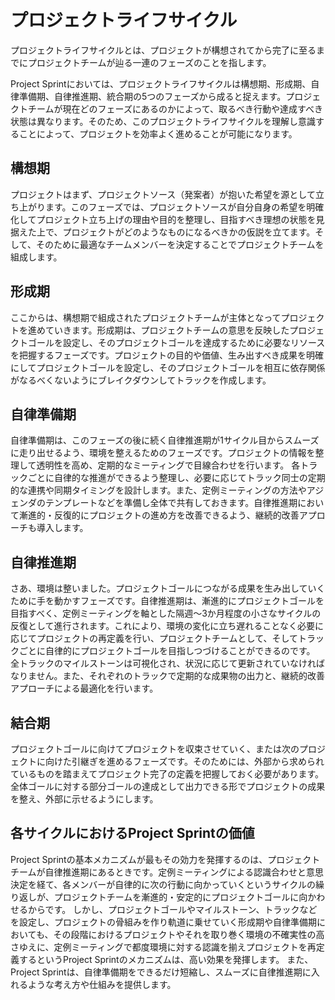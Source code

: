 # プロジェクトライフサイクル

プロジェクトライフサイクルとは、プロジェクトが構想されてから完了に至るまでにプロジェクトチームが辿る一連のフェーズのことを指します。

Project Sprintにおいては、プロジェクトライフサイクルは構想期、形成期、自律準備期、自律推進期、統合期の5つのフェーズから成ると捉えます。プロジェクトチームが現在どのフェーズにあるのかによって、取るべき行動や達成すべき状態は異なります。そのため、このプロジェクトライフサイクルを理解し意識することによって、プロジェクトを効率よく進めることが可能になります。

## 構想期

プロジェクトはまず、プロジェクトソース（発案者）が抱いた希望を源として立ち上がります。このフェーズでは、プロジェクトソースが自分自身の希望を明確化してプロジェクト立ち上げの理由や目的を整理し、目指すべき理想の状態を見据えた上で、プロジェクトがどのようなものになるべきかの仮説を立てます。そして、そのために最適なチームメンバーを決定することでプロジェクトチームを組成します。

## 形成期

ここからは、構想期で組成されたプロジェクトチームが主体となってプロジェクトを進めていきます。形成期は、プロジェクトチームの意思を反映したプロジェクトゴールを設定し、そのプロジェクトゴールを達成するために必要なリソースを把握するフェーズです。プロジェクトの目的や価値、生み出すべき成果を明確にしてプロジェクトゴールを設定し、そのプロジェクトゴールを相互に依存関係がなるべくないようにブレイクダウンしてトラックを作成します。

## 自律準備期

自律準備期は、このフェーズの後に続く自律推進期が1サイクル目からスムーズに走り出せるよう、環境を整えるためのフェーズです。プロジェクトの情報を整理して透明性を高め、定期的なミーティングで目線合わせを行います。
各トラックごとに自律的な推進ができるよう整理し、必要に応じてトラック同士の定期的な連携や同期タイミングを設計します。また、定例ミーティングの方法やアジェンダのテンプレートなどを準備し全体で共有しておきます。自律推進期において漸進的・反復的にプロジェクトの進め方を改善できるよう、継続的改善アプローチも導入します。

## 自律推進期

さあ、環境は整いました。プロジェクトゴールにつながる成果を生み出していくために手を動かすフェーズです。自律推進期は、漸進的にプロジェクトゴールを目指すべく、定例ミーティングを軸とした隔週～3か月程度の小さなサイクルの反復として進行されます。これにより、環境の変化に立ち遅れることなく必要に応じてプロジェクトの再定義を行い、プロジェクトチームとして、そしてトラックごとに自律的にプロジェクトゴールを目指しつづけることができるのです。
全トラックのマイルストーンは可視化され、状況に応じて更新されていなければなりません。また、それぞれのトラックで定期的な成果物の出力と、継続的改善アプローチによる最適化を行います。

## 結合期

プロジェクトゴールに向けてプロジェクトを収束させていく、または次のプロジェクトに向けた引継ぎを進めるフェーズです。そのためには、外部から求められているものを踏まえてプロジェクト完了の定義を把握しておく必要があります。全体ゴールに対する部分ゴールの達成として出力できる形でプロジェクトの成果を整え、外部に示せるようにします。

## 各サイクルにおけるProject Sprintの価値

Project Sprintの基本メカニズムが最もその効力を発揮するのは、プロジェクトチームが自律推進期にあるときです。定例ミーティングによる認識合わせと意思決定を経て、各メンバーが自律的に次の行動に向かっていくというサイクルの繰り返しが、プロジェクトチームを漸進的・安定的にプロジェクトゴールに向かわせるからです。
しかし、プロジェクトゴールやマイルストーン、トラックなどを設定し、プロジェクトの骨組みを作り軌道に乗せていく形成期や自律準備期においても、その段階におけるプロジェクトやそれを取り巻く環境の不確実性の高さゆえに、定例ミーティングで都度環境に対する認識を揃えプロジェクトを再定義するというProject Sprintのメカニズムは、高い効果を発揮します。
また、Project Sprintは、自律準備期をできるだけ短縮し、スムーズに自律推進期に入れるような考え方や仕組みを提供します。

